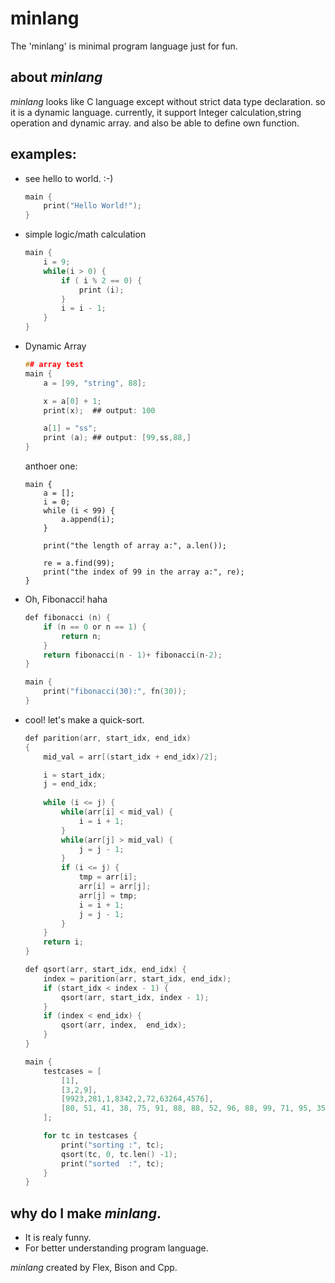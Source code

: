 # minlang
The 'minlang' is minimal program language just for fun.

## about *minlang*
*minlang* looks like C language except without strict data type declaration.
so it is a dynamic language.
currently, it support Integer calculation,string operation and dynamic array.
and also be able to define own function. 

## examples:

* see hello to world.  :-)
    ```c
    main { 
        print("Hello World!");
    }
    ```

* simple logic/math calculation
    ```c
    main {
        i = 9;
        while(i > 0) {
            if ( i % 2 == 0) {
                print (i);
            }
            i = i - 1;
        }
    }
    ```

* Dynamic Array
    ```c
    ## array test
    main {
        a = [99, "string", 88];

        x = a[0] + 1;
        print(x);  ## output: 100

        a[1] = "ss";
        print (a); ## output: [99,ss,88,]
    }
    ```

    anthoer one:
    ```
    main {
        a = [];
        i = 0;
        while (i < 99) {
            a.append(i);
        }

        print("the length of array a:", a.len());
        
        re = a.find(99);
        print("the index of 99 in the array a:", re);
    }
    ```

* Oh, Fibonacci! haha

    ```c
    def fibonacci (n) {
        if (n == 0 or n == 1) {
            return n;
        }
        return fibonacci(n - 1)+ fibonacci(n-2);    
    }

    main {
        print("fibonacci(30):", fn(30));
    }
    ```

* cool! let's make a quick-sort.

    ```c
    def parition(arr, start_idx, end_idx) 
    {
        mid_val = arr[(start_idx + end_idx)/2];

        i = start_idx;
        j = end_idx;
       
        while (i <= j) {
            while(arr[i] < mid_val) {
                i = i + 1;
            }
            while(arr[j] > mid_val) {
                j = j - 1;
            }
            if (i <= j) {
                tmp = arr[i];
                arr[i] = arr[j];
                arr[j] = tmp;
                i = i + 1;
                j = j - 1;
            }
        }
        return i;
    }

    def qsort(arr, start_idx, end_idx) {
        index = parition(arr, start_idx, end_idx);
        if (start_idx < index - 1) {
            qsort(arr, start_idx, index - 1);
        }
        if (index < end_idx) {
            qsort(arr, index,  end_idx);
        }
    }
    
    main {
        testcases = [
            [1],
            [3,2,9],
            [9923,281,1,8342,2,72,63264,4576],
            [80, 51, 41, 38, 75, 91, 88, 88, 52, 96, 88, 99, 71, 95, 35, 28]
        ];

        for tc in testcases {
            print("sorting :", tc);
            qsort(tc, 0, tc.len() -1);
            print("sorted  :", tc);
        }
    }
    ```

## why do I make *minlang*. 

* It is realy funny.
* For better understanding program language.

*minlang* created by Flex, Bison and Cpp. 

